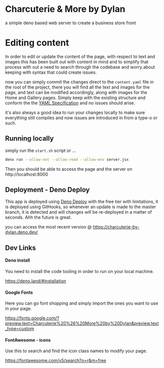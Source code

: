 # Charcuterie & More by Dylan 
a simple deno based web server to create a business store front

# Editing content
In order to edit or update the content of the page, with respect to text and images this has been built out
with content in mind and to simplify that process with out a need to search through the codebase and worry 
about keeping with syntax that could create issues.

now you can simply commit the changes direct to the `content.yaml` file in the root of the project, there you
will find all the text and images for the page, and text can be modified accordingly, along with images for the 
Home and Gallery pages. Simply keep with the existing structure and conform the the [YAML Specification](https://www.tutorialspoint.com/yaml/index.htm)
and no issues should arise.

it's also always a good idea to run your changes locally to make sure everything still compiles and now issues
are introduced in from a type-o or such.

## Running locally
simply run the `start.sh` script or ...
```sh
deno run --allow-net --allow-read --allow-env server.jsx
```

Then you should be able to access the page and the server on http://localhost:8000

## Deployment - Deno Deploy
This app is deployed using [Deno Deploy](https://deno.com/deploy) with the free tier with limitations, it is 
deployed using GitHooks, so whenever an update is made to the master branch, it is detected and will changes
will be re-deployed in a matter of seconds. Ahh the future is great.

you can access the most recent version @ https://charcuterie-by-dylan.deno.dev/

## Dev Links
#### Deno install
You need to install the code tooling in order to run on your local machine.

https://deno.land/#installation

#### Google Fonts
Here you can go font shopping and simply import the ones you want to use in your page.

https://fonts.google.com/?preview.text=Charcuterie%20%26%20More%20by%20Dylan&preview.text_type=custom

#### FontAwesome - icons
Use this to search and find the icon class names to modify your page.

https://fontawesome.com/v5/search?o=r&m=free
